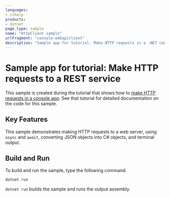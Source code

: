 ```yaml
---
languages:
- csharp
products:
- dotnet
page_type: sample
name: "HttpClient sample"
urlFragment: "console-webapiclient"
description: "Sample app for tutorial: Make HTTP requests in a .NET console app using C#."
---
```


# Sample app for tutorial: Make HTTP requests to a REST service

This sample is created during the tutorial that shows how to [make HTTP requests in a console app](https://docs.microsoft.com/dotnet/csharp/tutorials/console-webapiclient). See that tutorial for detailed documentation on the code for this sample.

## Key Features

This sample demonstrates making HTTP requests to a web server, using `async` and `await`, converting JSON objects into C# objects, and terminal output.

## Build and Run

To build and run the sample, type the following command:

```dotnetcli
dotnet run
```

`dotnet run` builds the sample and runs the output assembly.
